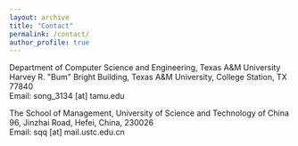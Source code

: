```yaml
---
layout: archive
title: "Contact"
permalink: /contact/
author_profile: true
---
```

Department of Computer Science and Engineering, Texas A&M University<br>
Harvey R. "Bum" Bright Building, Texas A&M University, College Station, TX 77840<br>
Email: song_3134 [at] tamu.edu

The School of Management, University of Science and Technology of China<br>
96, Jinzhai Road, Hefei, China, 230026<br>
Email: sqq [at] mail.ustc.edu.cn

